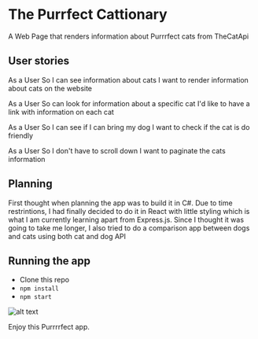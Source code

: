 # The Purrfect Cattionary

A Web Page that renders information about Purrrfect cats from TheCatApi

## User stories

As a User
So I can see information about cats
I want to render information about cats on the website

As a User
So can look for information about a specific cat
I'd like to have a link with information on each cat

As a User
So I can see if I can bring my dog
I want to check if the cat is do friendly

As a User
So I don't have to scroll down
I want to paginate the cats information

## Planning

First thought when planning the app was to build it in C#.
Due to time restrintions, I had finally decided to do it in React with little styling which is what I am currently learning apart from Express.js.
Since I thought it was going to take me longer, I also tried to do a comparison app between dogs and cats using both cat and dog API

## Running the app

- Clone this repo
- `npm install`
- `npm start`

![alt text](https://github.com/jaitone/Cats/raw/master/catApp.jpg)

Enjoy this Purrrrfect app.
